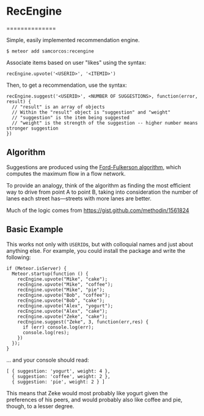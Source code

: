 # RecEngine
==============

Simple, easily implemented recommendation engine.

```
$ meteor add samcorcos:recengine
```

Associate items based on user "likes" using the syntax:

```
recEngine.upvote('<USERID>', '<ITEMID>')
```

Then, to get a recommendation, use the syntax:

```
recEngine.suggest('<USERID>', <NUMBER OF SUGGESTIONS>, function(error, result) {
  // "result" is an array of objects
  // Within the "result" object is "suggestion" and "weight"
  // "suggestion" is the item being suggested
  // "weight" is the strength of the suggestion -- higher number means stronger suggestion
})
```

## Algorithm

Suggestions are produced using the [Ford-Fulkerson algorithm](http://en.wikipedia.org/wiki/Ford%E2%80%93Fulkerson_algorithm), which computes the maximum flow in a flow network.

To provide an analogy, think of the algorithm as finding the most efficient way to drive from point A to point B, taking into consideration the number of lanes each street has—streets with more lanes are better.

Much of the logic comes from https://gist.github.com/methodin/1561824


## Basic Example

This works not only with `USERID`s, but with colloquial names and just about anything else. For example, you could install the package and write the following:

```
if (Meteor.isServer) {
  Meteor.startup(function () {
    recEngine.upvote("Mike", "cake");
    recEngine.upvote("Mike", "coffee");
    recEngine.upvote("Mike", "pie");
    recEngine.upvote("Bob", "coffee");
    recEngine.upvote("Bob", "cake");
    recEngine.upvote("Alex", "yogurt");
    recEngine.upvote("Alex", "cake");
    recEngine.upvote("Zeke", "cake");
    recEngine.suggest("Zeke", 3, function(err,res) {
      if (err) console.log(err);
      console.log(res);
    })
  });
}
```

... and your console should read:

```
[ { suggestion: 'yogurt', weight: 4 },
  { suggestion: 'coffee', weight: 2 },
  { suggestion: 'pie', weight: 2 } ]
```

This means that Zeke would most probably like yogurt given the preferences of his peers, and would probably also like coffee and pie, though, to a lesser degree.
